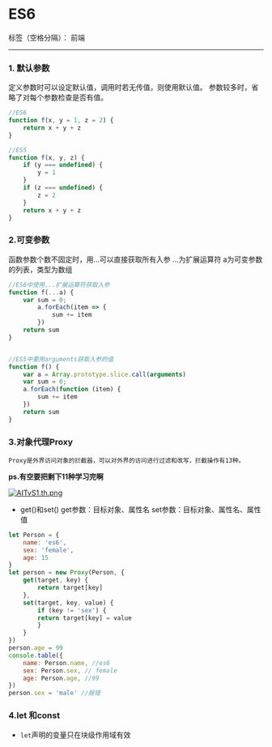 # ES6

标签（空格分隔）： 前端

---
### 1. 默认参数
定义参数时可以设定默认值，调用时若无传值，则使用默认值。
参数较多时，省略了对每个参数检查是否有值。
```javascript
//ES6
function f(x, y = 1, z = 2) {
    return x + y + z
}

//ES5
function f(x, y, z) {
    if (y === undefined) {
        y = 1
    }
    if (z === undefined) {
        z = 2
    }
    return x + y + z
}
```


### 2.可变参数
函数参数个数不固定时，用...可以直接获取所有入参
...为扩展运算符
a为可变参数的列表，类型为数组

```javascript
//ES6中使用...扩展运算符获取入参
function f(...a) {
    var sum = 0;
        a.forEach(item => {
            sum += item
        })
    return sum
}


//ES5中要用arguments获取入参的值
function f() {
    var a = Array.prototype.slice.call(arguments)
    var sum = 0;
    a.forEach(function (item) {
        sum += item
    })
    return sum
}
```

### 3.对象代理Proxy

    Proxy是外界访问对象的拦截器，可以对外界的访问进行过滤和改写，拦截操作有13种。
   
   **ps.有空要把剩下11种学习完啊**
    
   [![AITvS1.th.png](https://s2.ax1x.com/2019/04/09/AITvS1.th.png)](https://imgchr.com/i/AITvS1)

- get()和set()
    get参数：目标对象、属性名
    set参数：目标对象、属性名、属性值

```javascript
let Person = {
    name: 'es6',
    sex: 'female',
    age: 15
}
let person = new Proxy(Person, {
    get(target, key) {
        return target[key]
    },
    set(target, key, value) {
        if (key != 'sex') {
        return target[key] = value
        }
    }
})
person.age = 99
console.table({
    name: Person.name, //es6
    sex: Person.sex, // female
    age: Person.age, //99
})
person.sex = 'male' //报错
```

### 4.let 和const
 - `let`声明的变量只在块级作用域有效

